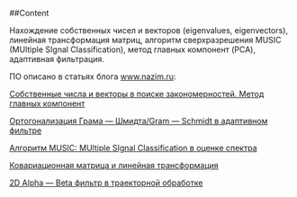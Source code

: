 ##Content

Нахождение собственных чисел и векторов (eigenvalues, eigenvectors), линейная трансформация матриц, алгоритм сверхразрешения  MUSIC (MUltiple SIgnal Classification), метод главных компонент (PCA), адаптивная фильтрация.

ПО описано в статьях блога www.nazim.ru:

[Собственные числа и векторы в поиске закономерностей. Метод главных компонент](http://www.nazim.ru/1359)

[Ортогонализация Грама — Шмидта/Gram — Schmidt в адаптивном фильтре](http://www.nazim.ru/779)

[Алгоритм MUSIC: MUltiple SIgnal Classification в оценке спектра](http://www.nazim.ru/2206)

[Ковариационная матрица и линейная трансформация](http://www.nazim.ru/1783)

[2D Alpha — Beta фильтр в траекторной обработке](http://www.nazim.ru/1054)

